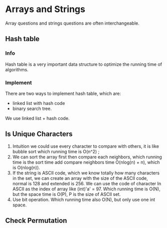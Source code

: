 # Arrays and Strings

Array questions and strings questions are often interchangeable. 

## Hash table

### Info

Hash table is a very important data structure to optimize the running time of algorithms.

### Implement

There are two ways to implement hash table, which are:

- linked list with hash code
- binary search tree.

We use linked list + hash code.

## Is Unique Characters

1. Intuition we could use every character to compare with others, it is like bubble sort which running time is O(n^2) ;
2. We can sort the array first then compare each neighbors, which running time is the sort time add compare neighbors time O(nlog(n) + n), which is O(nlog(n)).
3. If the string is ASCII code, which we know totally how many characters in the set, we can create an array with the size of the ASCII code, normal is 128 and extended is 256. We can use the code of character In ASCII as the index of array like (int)'a' = 97. Which running time is O(N), but the space time is O(P), P is the size of ASCII set. 
4. Use bit operation. Which running time also O(N), but only use one int space.

## Check Permutation

